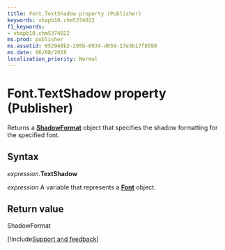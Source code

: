 ```yaml
---
title: Font.TextShadow property (Publisher)
keywords: vbapb10.chm5374022
f1_keywords:
- vbapb10.chm5374022
ms.prod: publisher
ms.assetid: 052948b2-205b-6934-d659-17e3b17f8590
ms.date: 06/08/2019
localization_priority: Normal
---
```



# Font.TextShadow property (Publisher)

Returns a **[ShadowFormat](Publisher.ShadowFormat.md)** object that specifies the shadow formatting for the specified font.


## Syntax

_expression_.**TextShadow**

_expression_ A variable that represents a **[Font](Publisher.Font.md)** object.


## Return value

ShadowFormat



[!include[Support and feedback](~/includes/feedback-boilerplate.md)]